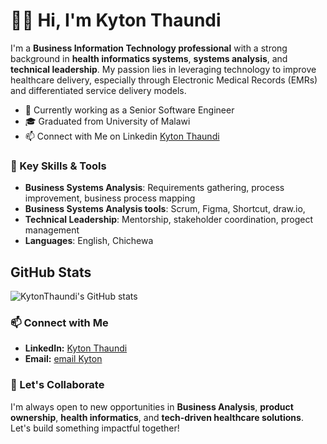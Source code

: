 # 🙋‍♂️ Hi, I'm Kyton Thaundi

I'm a **Business Information Technology professional** with a strong background in **health informatics systems**, **systems analysis**, and **technical leadership**. My passion lies in leveraging technology to improve healthcare delivery, especially through Electronic Medical Records (EMRs) and differentiated service delivery models.

- 💼 Currently working as a Senior Software Engineer
- 🎓 Graduated from University of Malawi
- 📫 Connect with Me on Linkedin [Kyton Thaundi](https://www.linkedin.com/in/kyton-thaundi-60a98599/)


### 🚀 Key Skills & Tools
- **Business Systems Analysis**: Requirements gathering, process improvement, business process mapping
- **Business Systems Analysis tools**: Scrum, Figma, Shortcut, draw.io,
- **Technical Leadership**: Mentorship, stakeholder coordination, progect management
- **Languages**: English, Chichewa

## GitHub Stats
![KytonThaundi's GitHub stats](https://github-readme-stats.vercel.app/api?username=KytonThaundi&show_icons=true&theme=solarized-dark)

### 📫 Connect with Me
- **LinkedIn:** [Kyton Thaundi](https://www.linkedin.com/in/kyton-thaundi-60a98599/)
- **Email:** [email Kyton](mailto:kythaundi@gmail.com)

### 🎯 Let's Collaborate
I'm always open to new opportunities in **Business Analysis**, **product ownership**, **health informatics**, and **tech-driven healthcare solutions**. Let's build something impactful together!
